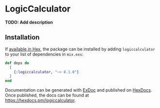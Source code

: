 # LogicCalculator

**TODO: Add description**

## Installation

If [available in Hex](https://hex.pm/docs/publish), the package can be installed
by adding `logiccalculator` to your list of dependencies in `mix.exs`:

```elixir
def deps do
  [
    {:logiccalculator, "~> 0.1.0"}
  ]
end
```

Documentation can be generated with [ExDoc](https://github.com/elixir-lang/ex_doc)
and published on [HexDocs](https://hexdocs.pm). Once published, the docs can
be found at <https://hexdocs.pm/logiccalculator>.

